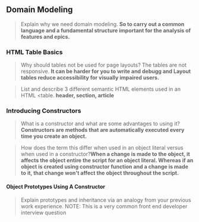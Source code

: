 ## Domain Modeling

> Explain why we need domain modeling.
> **So to carry out a common language and a fundamental structure important for the analysis of features and epics.**

### HTML Table Basics

> Why should tables not be used for page layouts? The tables are not responsive. **It can be harder for you to write and debugg and Layout tables reduce accessibility for visually impaired users.**

> List and describe 3 different semantic HTML elements used in an HTML <table. **header, section, article**

### Introducing Constructors

> What is a constructor and what are some advantages to using it?**Constructors are methods that are automatically executed every time you create an object.**

> How does the term this differ when used in an object literal versus when used in a constructor?**When a change is made to the object, it affects the object entire the script for an object literal. Whereas if an object is created using constructor function and a change is made to it, that change won't affect the object throughout the script.**

#### Object Prototypes Using A Constructor

> Explain prototypes and inheritance via an analogy from your previous work experience.
> NOTE: This is a very common front end developer interview question
